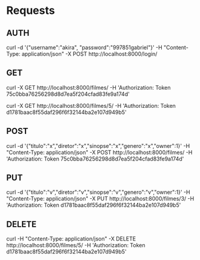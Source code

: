# Requests

## AUTH

curl -d '{"username":"akira", "password":"997851gabriel"}' -H "Content-Type: application/json" -X POST http://localhost:8000/login/

## GET

curl -X GET http://localhost:8000/filmes/ -H 'Authorization: Token 75c0bba76256298d8d7ea5f204cfad83fe9a174d'

curl -X GET http://localhost:8000/filmes/5/ -H 'Authorization: Token d1781baac8f55daf296f6f32144ba2e107d949b5'

## POST

curl -d '{"titulo":"x","diretor":"x","sinopse":"x","genero":"x","owner":1}' -H "Content-Type: application/json" -X POST http://localhost:8000/filmes/ -H 'Authorization: Token 75c0bba76256298d8d7ea5f204cfad83fe9a174d'

## PUT

curl -d '{"titulo":"v","diretor":"v","sinopse":"v","genero":"v","owner":1}' -H "Content-Type: application/json" -X PUT http://localhost:8000/filmes/3/ -H 'Authorization: Token d1781baac8f55daf296f6f32144ba2e107d949b5'

## DELETE

curl -H "Content-Type: application/json" -X DELETE http://localhost:8000/filmes/5/ -H 'Authorization: Token d1781baac8f55daf296f6f32144ba2e107d949b5'